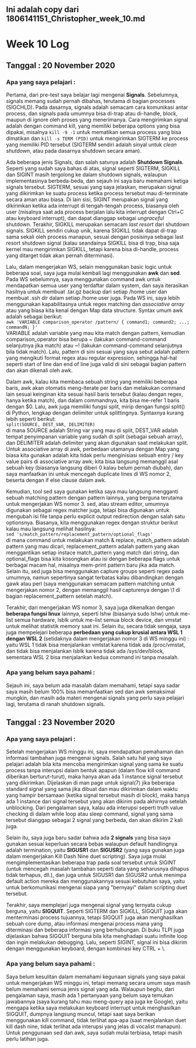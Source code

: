## Ini adalah copy dari 1806141151_Christopher_week_10.md
# Week 10 Log
## Tanggal : 20 November 2020
### Apa yang saya pelajari :
Pertama, dari pre-test saya belajar lagi mengenai **Signals**. Sebelumnya, signals memang sudah pernah dibahas, terutama di bagian processes (SIGCHLD). Pada dasarnya, signals adalah semacam cara komunikasi antar process, dan signals pada umumnya bisa di-trap atau di-handle, block, maupun di ignore oleh proses yang menerimanya. Cara mengirimkan signal adalah dengan command kill, yang memiliki beberapa options yang bisa dipakai, misalnya `kill -9 -1` untuk mematikan semua process yang bisa dimatikan dan `kill -s TERM (PID)` untuk mengirimkan SIGTERM ke process yang memiliki PID tersebut (SIGTERM sendiri adalah sinyal untuk *clean shutdown*, atau pada dasarnya shutdown secara aman).

Ada beberapa jenis Signals, dan salah satunya adalah **Shutdown Signals**. Seperti yang sudah saya bahas di atas, signal seperti SIGTERM, SIGKILL dan SIGINT masih tergolong ke dalam shutdown signals, walaupun implementasinya berbeda-beda, dan sejauh ini saya baru memahami ketiga signals tersebut. SIGTERM, sesuai yang saya jelaskan, merupakan signal yang dikirimkan ke suatu process ketika process tersebut mau di-terminate secara aman atau biasa. Di lain sisi, SIGINT merupakan signal yang dikirimkan ketika ada interrupt di tengah-tengah process, biasanya oleh user (misalnya saat ada process berjalan lalu kita interrupt dengan Ctrl+C atau keyboard interrupt), dan dapat dianggap sebagai *ungraceful* shutdown. Terakhir, SIGKILL merupakan semacam *last resort* dari shutdown signals. SIGKILL sendiri cukup unik, karena SIGKILL tidak dapat di-trap sama sekali oleh process manapun, sesuai dengan posisinya sebagai last resort shutdown signal (kalau seandainya SIGKILL bisa di trap, bisa saja kernel mau mengirimkan SIGKILL, tetapi karena bisa di-handle, process yang ditarget tidak akan pernah diterminasi).

Lalu, dalam mengerjakan WS, selain menggunakan basic logic untuk beberapa soal, saya juga mulai kembali lagi menggunakan **awk** dan **sed**. Pada WS sebelumnya, saya menggunakan command awk untuk mendapatkan semua user yang terdaftar dalam system, dan saya iterasikan hasilnya untuk membuat .tar.gz backup dari setiap /home user dan membuat .ssh dir dalam setiap /home user juga. Pada WS ini, saya lebih menggunakan kapabilitasnya untuk regex matching dan *associative array* atau yang biasa kita kenal dengan Map data structure. Syntax umum awk adalah sebagai berikut:  
`awk 'VARIABLE comparison_operator /pattern/ { command1; command2; ...; commandN; }'`  
VARIABLE adalah variable yang mau kita match dengan pattern, kemudian comparison_operator bisa berupa ~ (lakukan command-command selanjutnya jika match) atau ~! (lakukan command-command selanjutnya bila tidak match). Lalu, pattern di sini sesuai yang saya sebut adalah pattern yang mengikuti format regex atau regular expression, sehingga hal-hal seperti start of line dan end of line juga valid di sini sebagai bagian pattern dan akan dikenali oleh awk.

Dalam awk, kalau kita membaca sebuah string yang memiliki beberapa baris, awk akan otomatis meng-iterate per baris dan melakukan command lain sesuai keinginan kita sesuai hasil baris tersebut (kalau dengan regex, hanya ketika match), dan dalam commandnya, kita bisa me-refer 1 baris dengan $0. Lalu, awk juga memiliki fungsi split, mirip dengan fungsi split() di Python, lengkap dengan delimiter untuk splittingnya. Syntaxnya kurang lebih seperti berikut:  
`split(SOURCE, DEST_VAR, DELIMITER)`  
di mana SOURCE adalah String var yang mau di split, DEST_VAR adalah tempat penyimpanan variable yang sudah di split (sebagai sebuah array), dan DELIMITER adalah delimiter yang akan digunakan saat melakukan split. Untuk associative array di awk, perbedaan utamanya dengan Map yang biasa kita gunakan adalah kita tidak perlu menginisiasi sebuah entry / key value pairs di associative array awk; kita bisa langsung memanggil asal sebuah key (biasanya langsung diberi 0 kalau belum pernah diubah), dan saya manfaatkan ini untuk mencegah duplicate lines di WS nomor 2, beserta dengan if else clause dalam awk.

Kemudian, tool sed saya gunakan ketika saya mau langsung mengganti sebuah matching pattern dengan pattern lainnya, yang berguna terutama untuk mengerjakan WS nomor 3. sed, atau stream editor, umumnya digunakan sebagai regex matcher juga, tetapi bisa digunakan untuk mengubah isi file tanpa perlu explicit output redirection dengan salah satu optionsnya. Biasanya, kita menggunakan regex dengan struktur berikut kalau mau langsung melihat hasilnya:  
`sed 's/match_pattern/replacement_pattern/optional_flags'`  
di mana command untuk melakukan match & replace, match_pattern adalah pattern yang mau dicari, replacement_pattern adalah pattern yang akan menggantikan setiap instace match_pattern yang match dari string, dan optional_flags bisa kita kosongkan atau isi dengan beberapa flags untuk berbagai macam hal, misalnya mem-print pattern baru jika ada match. Selain itu, sed juga bisa menggunakan capture groups seperti regex pada umumnya, namun sepertinya sangat terbatas kalau dibandingkan dengan gawk atau perl (saya menggunakan semacam pattern matching untuk mengerjakan nomor 2, dengan memanggil hasil capturenya dengan \1 di bagian replacement_pattern setelah match).

Terakhir, dari mengerjakan WS nomor 3, saya juga dikenalkan dengan **beberapa fungsi linux** lainnya, seperti lshw (biasanya sudo lshw) untuk me-list semua hardware, lsblk untuk me-list semua block device, dan vmstat untuk melihat statistik memory saat ini. Selain itu, secara tidak sengaja, saya juga mempelejari beberapa **perbedaan yang cukup krusial antara WSL 1 dengan WSL 2** (setidaknya dalam mengerjakan nomor 3 di WS minggu ini) : yaitu WSL 1 tidak bisa menjalankan vmtstat karena tidak ada /proc/vmstat, dan tidak bisa menjalankan lsblk karena tidak ada /sys/dev/block, sementara WSL 2 bisa menjalankan kedua command ini tanpa masalah.

### Apa yang belum saya pahami :
Sejauh ini, saya belum ada masalah dalam memahami, tetapi saya sadar saya masih belum 100% bisa memanfaatkan sed dan awk semaksimal mungkin, dan masih ada materi mengenai signals yang perlu saya pelajari lagi, terutama di ranah shutdown signals.

## Tanggal : 23 November 2020
### Apa yang saya pelajari :
Setelah mengerjakan WS minggu ini, saya mendapatkan pemahaman dan informasi tambahan juga mengenai signals. Salah satu hal yang saya pelajari adalah bila kita mencoba mengirimkan signal yang sama ke suatu process tanpa interupsi dalam bentuk apapun (dalam flow kill command diberikan berturut-turut), maka hanya akan ada 1 instance signal tersebut yang dikirimkan. Dijelaskan di man page untuk signal(7) jika beberapa standard signal yang sama jika dibuat dan mau dikirimkan dalam waktu yang hampir bersamaan (ketika signal tersebut masih di block), maka hanya ada 1 instance dari signal tersebut yang akan dikirim pada akhirnya setelah unblocking. Dari pengalaman saya, kalau ada interupsi seperti truth value checking di dalam while loop atau sleep command, signal yang sama tersebut dianggap sebagai 2 signal yang berbeda, dan akan dikirim 2 kali juga.

Selain itu, saya juga baru sadar bahwa ada **2 signals** yang bisa saya gunakan sesuai keperluan secara bebas walaupun default handlingnya adalah termination, yaitu **SIGUSR1** dan **SIGUSR2** (yang saya gunakan juga dalam mengerjakan Kill Dash Nine duet scripting). Saya juga mulai mengimplementasikan beberapa trap pada soal tersebut untuk SIGINT (untuk mencegah masalah tambahan seperti data yang seharusnya dihapus tidak terhapus, dll.), dan juga untuk SIGUSR1 dan SIGUSR2 untuk menimpa default action mereka dan menggunakannya sesuai kebutuhan saya, yaitu untuk berkomunikasi mengenai siapa yang "bernyayi" dalam scripting duet tersebut.

Terakhir, saya memplejari juga mengenai signal yang ternyata cukup berguna, yaitu **SIGQUIT**. Seperti SIGTERM dan SIGKILL, SIGQUIT juga akan menterminasi process tujuannya, tetapi SIGQUIT juga akan menghasilkan sebuah core dump, atau informasi mengenai process mana yang diterminasi dan beberapa informasi yang berhubungan. Di buku TLPI juga dijelaskan bahwa SIGQUIT berguna bila kita menghadapi suatu infinite loop dan ingin melakukan debugging. Lalu, seperti SIGINT, signal ini bisa dikirim dengan menggunakan keyboard, dengan kombinasi key CTRL + \\.

### Apa yang belum saya pahami :
Saya belum kesulitan dalam memahami kegunaan signals yang saya pakai untuk mengerjakan WS minggu ini, tetapi memang secara umum saya masih belum memahami semua jenis signal yang ada. Walaupun begitu, dari pengalaman saya, masih ada 1 pertanyaan yang belum saya temukan jawabannya (saya kurang tahu mau meng-query apa juga ke Google), yaitu mengapa ketika saya melakukan keyboard interrupt untuk menghasilkan SIGQUIT, dumpnya langsung muncul, tetapi saat saya berikan menggunakan kill command, tidak terlihat apa-apa (saat menjalankan duet kill dash nine, tidak terlihat ada interupsi yang jelas di vocalist manapun). Untuk penggunaan sed dan awk, saya sudah mulai terbiasa, tetapi masih perlu latihan juga.
